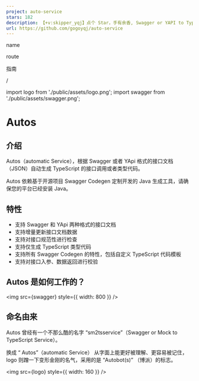 ```yaml
---
project: auto-service
stars: 182
description: 【+v:skipper_yqj】点个 Star，手有余香, Swagger or YAPI to TypeScript services and models
url: https://github.com/gogoyqj/auto-service
---
```


name

route

指南

/

import logo from './public/assets/logo.png'; import swagger from './public/assets/swagger.png';

Autos
=====

介绍
--

Autos（automatic Service），根据 Swagger 或者 YApi 格式的接口文档（JSON）自动生成 TypeScript 的接口调用或者类型代码。

Autos 依赖基于开源项目 Swagger Codegen 定制开发的 Java 生成工具，请确保您的平台已经安装 Java。

特性
--

-   支持 Swagger 和 YApi 两种格式的接口文档
-   支持增量更新接口文档数据
-   支持对接口规范性进行检查
-   支持仅生成 TypeScript 类型代码
-   支持所有 Swagger Codegen 的特性，包括自定义 TypeScript 代码模板
-   支持对接口入参、数据返回进行校验

Autos 是如何工作的？
-------------

<img src={swagger} style={{ width: 800 }} />

命名由来
----

Autos 曾经有一个不那么酷的名字 “sm2tsservice”（Swagger or Mock to TypeScript Service）。

换成 “ Autos”（automatic Service） 从字面上能更好被理解、更容易被记住，logo 则蹭一下变形金刚的名气，采用的是 “Autobot(s)” （博派）的标志。

<img src={logo} style={{ width: 160 }} />
